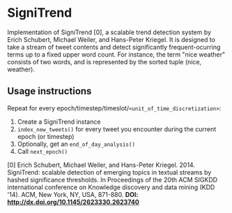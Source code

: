 # SigniTrend

Implementation of SigniTrend [0], a scalable trend detection system by Erich Schubert, Michael Weiler, and Hans-Peter Kriegel.
It is designed to take a stream of tweet contents and detect significantly frequent-ocurring terms up to a fixed upper word count. For instance, the term "nice weather" consists of two words, and is represented by the sorted tuple (nice, weather).

## Usage instructions
Repeat for every epoch/timestep/timeslot/`<unit_of_time_discretization>`:

1. Create a SigniTrend instance
2. `index_new_tweets()` for every tweet you encounter during the current epoch (or timestep)
3. Optionally, get an `end_of_day_analysis()`
4. Call `next_epoch()`

[0] Erich Schubert, Michael Weiler, and Hans-Peter Kriegel. 2014. SigniTrend: scalable detection of emerging topics
in textual streams by hashed significance thresholds. In Proceedings of the 20th ACM SIGKDD international
conference on Knowledge discovery and data mining (KDD '14). ACM, New York, NY, USA, 871-880.
**DOI: http://dx.doi.org/10.1145/2623330.2623740**
